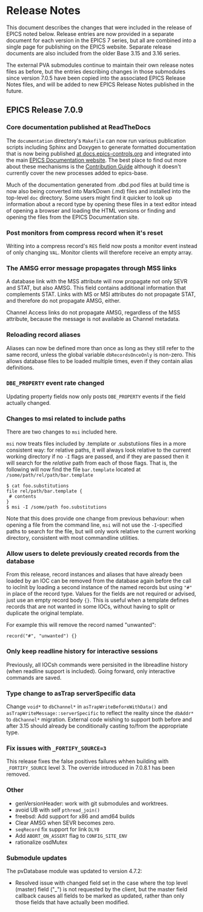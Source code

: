 # Release Notes

This document describes the changes that were included in the release of EPICS
noted below. Release entries are now provided in a separate document for each
version in the EPICS 7 series, but all are combined into a single page for
publishing on the EPICS website. Separate release documents are also included
from the older Base 3.15 and 3.16 series.

The external PVA submodules continue to maintain their own release notes files
as before, but the entries describing changes in those submodules since version
7.0.5 have been copied into the associated EPICS Release Notes files, and will
be added to new EPICS Release Notes published in the future.

## EPICS Release 7.0.9

### Core documentation published at ReadTheDocs

The `documentation` directory's `Makefile` can now run various publication scripts including Sphinx and Doxygen to generate formatted documentation that is now being published
[at docs.epics-controls.org](https://docs.epics-controls.org/projects/base/en/latest/index.html)
and integrated into the main [EPICS Documentation website](https://docs.epics-controls.org/en/latest/index.html).
The best place to find out more about these mechanisms is the
[Contribution Guide](https://docs.epics-controls.org/en/latest/CONTRIBUTING.html)
although it doesn't currently cover the new processes added to epics-base.

Much of the documentation generated from .dbd.pod files at build time is now
also being converted into MarkDown (.md) files and installed into the top-level
`doc` directory. Some users might find it quicker to look up information about a
record type by opening these files in a text editor intead of opening a browser
and loading the HTML versions or finding and opening the files from the EPICS
Documentation site.

### Post monitors from compress record when it's reset

Writing into a compress record's `RES` field now posts a monitor event instead
of only changing `VAL`. Monitor clients will therefore receive an empty array.

### The AMSG error message propagates through MSS links

A database link with the MSS attribute will now propagate not only SEVR and
STAT, but also AMSG. This field contains additional information that complements
STAT. Links with MS or MSI attributes do not propagate STAT, and therefore do
not propagate AMSG, either.

Channel Access links do not propagate AMSG, regardless of the MSS attribute,
because the message is not available as Channel metadata.

### Reloading record aliases

Aliases can now be defined more than once as long as they still refer to the
same record, unless the global variable `dbRecordsOnceOnly` is non-zero.
This allows database files to be loaded multiple times, even if they contain
alias definitions.

### `DBE_PROPERTY` event rate changed

Updating property fields now only posts `DBE_PROPERTY` events if the
field actually changed.

### Changes to msi related to include paths

There are two changes to `msi` included here.

`msi` now treats files included by .template or .substutiions files in a more
consistent way: for relative paths, it will always look relative to the current
working directory if no `-I` flags are passed, and if they are passed then it
will search for the _relative_ path from each of those flags. That is, the
following will now find the file `bar.template` located at
`/some/path/rel/path/bar.template`
```
$ cat foo.substitutions
file rel/path/bar.template {
 # contents
}
$ msi -I /some/path foo.substitutions
```

Note that this does provide one change from previous behaviour: when opening a
file from the command line, `msi` will not use the `-I`-specified paths to
search for the file, but will only work relative to the current working
directory, consistent with most commandline utilities.

### Allow users to delete previously created records from the database

From this release, record instances and aliases that have already been loaded
by an IOC can be removed from the database again before the call to iocInit
by loading a second instance of the named records but using `"#"` in place of
the record type. Values for the fields are not required or advised, just use
an empty record body `{}`. This is useful when a template defines records that
are not wanted in some IOCs, without having to split or duplicate the original
template.

For example this will remove the record named "unwanted":

```
record("#", "unwanted") {}
```

### Only keep readline history for interactive sessions

Previously, all IOCsh commands were persisited in the libreadline history
(when readline support is included).
Going forward, only interactive commands are saved.

### Type change to asTrap serverSpecific data

Change `void*` to `dbChannel*` in `asTrapWriteBeforeWithData()` and
`asTrapWriteMessage::serverSpecific` to reflect the reality since
the `dbAddr*` to `dbChannel*` migration.
External code wishing to support both before and after 3.15 should
already be conditionally casting to/from the appropriate type.

### Fix issues with `_FORTIFY_SOURCE=3`

This release fixes the false positives failures whhen building with `_FORTIFY_SOURCE` level 3.
The override introduced in 7.0.8.1 has been removed.

### Other

- genVersionHeader: work with git submodules and worktrees.
- avoid UB with self `pthread_join()`
- freebsd: Add support for x86 and amd64 builds
- Clear AMSG when SEVR becomes zero.
- `seqRecord` fix support for link `DLY0`
- Add `ABORT_ON_ASSERT` flag to `CONFIG_SITE_ENV`
- rationalize osdMutex

### Submodule updates

The pvDatabase module was updated to version 4.7.2:

* Resolved issue with changed field set in the case where the top level (master)
field ("_") is not requested by the client, but the master field callback causes
all fields to be marked as updated, rather than only those fields that have
actually been modified.
